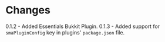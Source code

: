 # Changes

0.1.2 - Added Essentials Bukkit Plugin.
0.1.3 - Added support for `smaPluginConfig` key in plugins' `package.json` file.
